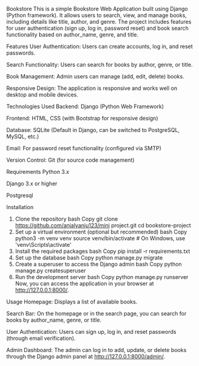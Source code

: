 Bookstore 
This is a simple Bookstore Web Application built using Django (Python framework). It allows users to search, view, and manage books, including details like title, author, and genre. The project includes features for user authentication (sign up, log in, password reset) and book search functionality based on author_name, genre, and title.

Features
User Authentication: Users can create accounts, log in, and reset passwords.

Search Functionality: Users can search for books by author, genre, or title.

Book Management: Admin users can manage (add, edit, delete) books.

Responsive Design: The application is responsive and works well on desktop and mobile devices.

Technologies Used
Backend: Django (Python Web Framework)

Frontend: HTML, CSS (with Bootstrap for responsive design)

Database: SQLite (Default in Django, can be switched to PostgreSQL, MySQL, etc.)

Email: For password reset functionality (configured via SMTP)

Version Control: Git (for source code management)

Requirements
Python 3.x

Django 3.x or higher

Postgresql

Installation
1. Clone the repository
bash
Copy
git clone https://github.com/anjalyanju123/mini project.git
cd bookstore-project
2. Set up a virtual environment (optional but recommended)
bash
Copy
python3 -m venv venv
source venv/bin/activate  # On Windows, use 'venv\Scripts\activate'
3. Install the required packages
bash
Copy
pip install -r requirements.txt
4. Set up the database
bash
Copy
python manage.py migrate
5. Create a superuser to access the Django admin
bash
Copy
python manage.py createsuperuser
6. Run the development server
bash
Copy
python manage.py runserver
Now, you can access the application in your browser at http://127.0.0.1:8000/.

Usage
Homepage: Displays a list of available books.

Search Bar: On the homepage or in the search page, you can search for books by author_name, genre, or title.

User Authentication: Users can sign up, log in, and reset passwords (through email verification).

Admin Dashboard: The admin can log in to add, update, or delete books through the Django admin panel at http://127.0.0.1:8000/admin/.

